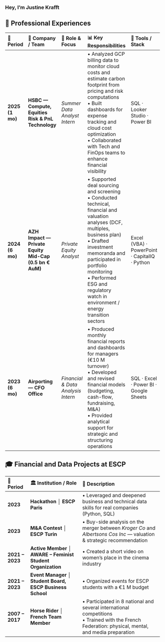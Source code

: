 ### Hey, I’m Justine Krafft


## 💼 Professional Experiences  

| 📅 Period | 🏢 Company / Team | 🎯 Role & Focus | 📊 Key Responsibilities | 🧰 Tools / Stack |
|:--|:--|:--|:--|:--|
| **2025 (1 mo)** | **HSBC — Compute, Equities Risk & PnL Technology** | *Summer Data Analyst Intern* | • Analyzed GCP billing data to monitor cloud costs and estimate carbon footprint from pricing and risk computations<br>• Built dashboards for expense tracking and cloud cost optimization<br>• Collaborated with Tech and FinOps teams to enhance financial visibility | SQL · Looker Studio · Power BI |
| **2024 (6 mo)** | **AZH Impact — Private Equity Mid-Cap (0.5 bn € AuM)** | *Private Equity Analyst* | • Supported deal sourcing and screening<br>• Conducted technical, financial and valuation analyses (DCF, multiples, business plan)<br>• Drafted investment memoranda and participated in portfolio monitoring<br>• Performed ESG and regulatory watch in environment / energy transition sectors | Excel (VBA) · PowerPoint · CapitalIQ · Python |
| **2023 (6 mo)** | **Airporting — CFO Office** | *Financial & Data Analysis Intern* | • Produced monthly financial reports and dashboards for managers (€10 M turnover)<br>• Developed and revised financial models (budgeting, cash-flow, fundraising, M&A)<br>• Provided analytical support for strategic and structuring operations | SQL · Excel · Power BI · Google Sheets | 

## 🎓 Financial and Data Projects at ESCP 

| 📅 Period | 🏛️ Institution / Role | 🧭 Description |
|:--|:--|:--|
| **2023** | **Hackathon │ ESCP Paris** | • Leveraged and deepened business and technical data skills for real companies (Python, SQL) |
| **2023** | **M&A Contest │ ESCP Turin** | • Buy-side analysis on the merger between *Kroger Co* and *Albertsons Cos Inc* — valuation & strategic recommendation |
| **2021 – 2023** | **Active Member │ AWARE – Feminist Student Organization** | • Created a short video on women’s place in the cinema industry |
| **2021 – 2023** | **Event Manager │ Student Board, ESCP Business School** | • Organized events for ESCP students with a €1 M budget |
| **2007 – 2017** | **Horse Rider │ French Team Member** | • Participated in 8 national and several international competitions <br> • Trained with the French Federation: physical, mental, and media preparation |

